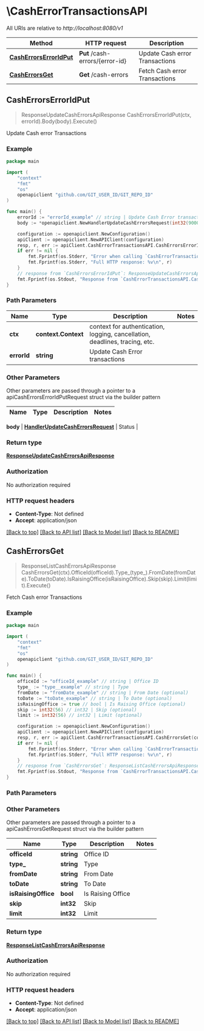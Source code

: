 # \CashErrorTransactionsAPI

All URIs are relative to *http://localhost:8080/v1*

Method | HTTP request | Description
------------- | ------------- | -------------
[**CashErrorsErrorIdPut**](CashErrorTransactionsAPI.md#CashErrorsErrorIdPut) | **Put** /cash-errors/{error-id} | Update Cash error Transactions
[**CashErrorsGet**](CashErrorTransactionsAPI.md#CashErrorsGet) | **Get** /cash-errors | Fetch Cash error Transactions



## CashErrorsErrorIdPut

> ResponseUpdateCashErrorsApiResponse CashErrorsErrorIdPut(ctx, errorId).Body(body).Execute()

Update Cash error Transactions



### Example

```go
package main

import (
	"context"
	"fmt"
	"os"
	openapiclient "github.com/GIT_USER_ID/GIT_REPO_ID"
)

func main() {
	errorId := "errorId_example" // string | Update Cash Error transactions
	body := *openapiclient.NewHandlerUpdateCashErrorsRequest(int32(9000001), "remarks of error", int32(10145824)) // HandlerUpdateCashErrorsRequest | Status

	configuration := openapiclient.NewConfiguration()
	apiClient := openapiclient.NewAPIClient(configuration)
	resp, r, err := apiClient.CashErrorTransactionsAPI.CashErrorsErrorIdPut(context.Background(), errorId).Body(body).Execute()
	if err != nil {
		fmt.Fprintf(os.Stderr, "Error when calling `CashErrorTransactionsAPI.CashErrorsErrorIdPut``: %v\n", err)
		fmt.Fprintf(os.Stderr, "Full HTTP response: %v\n", r)
	}
	// response from `CashErrorsErrorIdPut`: ResponseUpdateCashErrorsApiResponse
	fmt.Fprintf(os.Stdout, "Response from `CashErrorTransactionsAPI.CashErrorsErrorIdPut`: %v\n", resp)
}
```

### Path Parameters


Name | Type | Description  | Notes
------------- | ------------- | ------------- | -------------
**ctx** | **context.Context** | context for authentication, logging, cancellation, deadlines, tracing, etc.
**errorId** | **string** | Update Cash Error transactions | 

### Other Parameters

Other parameters are passed through a pointer to a apiCashErrorsErrorIdPutRequest struct via the builder pattern


Name | Type | Description  | Notes
------------- | ------------- | ------------- | -------------

 **body** | [**HandlerUpdateCashErrorsRequest**](HandlerUpdateCashErrorsRequest.md) | Status | 

### Return type

[**ResponseUpdateCashErrorsApiResponse**](ResponseUpdateCashErrorsApiResponse.md)

### Authorization

No authorization required

### HTTP request headers

- **Content-Type**: Not defined
- **Accept**: application/json

[[Back to top]](#) [[Back to API list]](../README.md#documentation-for-api-endpoints)
[[Back to Model list]](../README.md#documentation-for-models)
[[Back to README]](../README.md)


## CashErrorsGet

> ResponseListCashErrorsApiResponse CashErrorsGet(ctx).OfficeId(officeId).Type_(type_).FromDate(fromDate).ToDate(toDate).IsRaisingOffice(isRaisingOffice).Skip(skip).Limit(limit).Execute()

Fetch Cash error Transactions



### Example

```go
package main

import (
	"context"
	"fmt"
	"os"
	openapiclient "github.com/GIT_USER_ID/GIT_REPO_ID"
)

func main() {
	officeId := "officeId_example" // string | Office ID
	type_ := "type__example" // string | Type
	fromDate := "fromDate_example" // string | From Date (optional)
	toDate := "toDate_example" // string | To Date (optional)
	isRaisingOffice := true // bool | Is Raising Office (optional)
	skip := int32(56) // int32 | Skip (optional)
	limit := int32(56) // int32 | Limit (optional)

	configuration := openapiclient.NewConfiguration()
	apiClient := openapiclient.NewAPIClient(configuration)
	resp, r, err := apiClient.CashErrorTransactionsAPI.CashErrorsGet(context.Background()).OfficeId(officeId).Type_(type_).FromDate(fromDate).ToDate(toDate).IsRaisingOffice(isRaisingOffice).Skip(skip).Limit(limit).Execute()
	if err != nil {
		fmt.Fprintf(os.Stderr, "Error when calling `CashErrorTransactionsAPI.CashErrorsGet``: %v\n", err)
		fmt.Fprintf(os.Stderr, "Full HTTP response: %v\n", r)
	}
	// response from `CashErrorsGet`: ResponseListCashErrorsApiResponse
	fmt.Fprintf(os.Stdout, "Response from `CashErrorTransactionsAPI.CashErrorsGet`: %v\n", resp)
}
```

### Path Parameters



### Other Parameters

Other parameters are passed through a pointer to a apiCashErrorsGetRequest struct via the builder pattern


Name | Type | Description  | Notes
------------- | ------------- | ------------- | -------------
 **officeId** | **string** | Office ID | 
 **type_** | **string** | Type | 
 **fromDate** | **string** | From Date | 
 **toDate** | **string** | To Date | 
 **isRaisingOffice** | **bool** | Is Raising Office | 
 **skip** | **int32** | Skip | 
 **limit** | **int32** | Limit | 

### Return type

[**ResponseListCashErrorsApiResponse**](ResponseListCashErrorsApiResponse.md)

### Authorization

No authorization required

### HTTP request headers

- **Content-Type**: Not defined
- **Accept**: application/json

[[Back to top]](#) [[Back to API list]](../README.md#documentation-for-api-endpoints)
[[Back to Model list]](../README.md#documentation-for-models)
[[Back to README]](../README.md)

